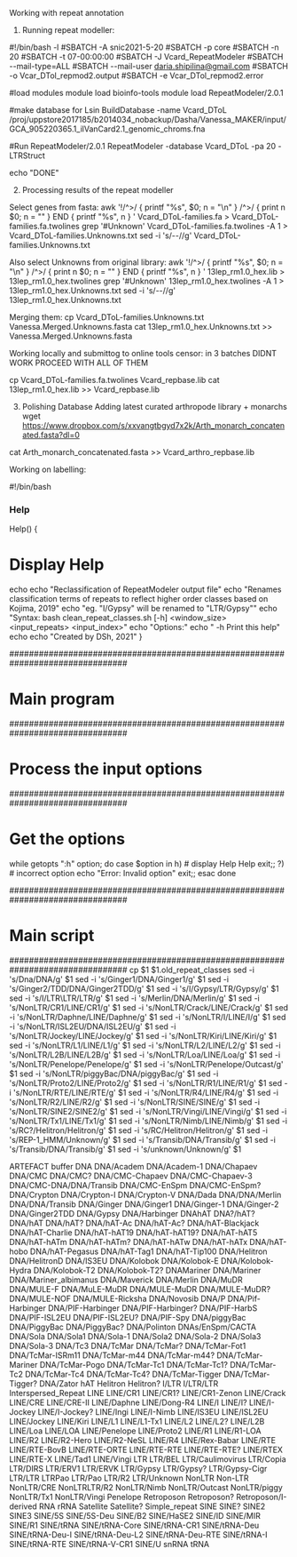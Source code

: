 Working with repeat annotation

1. Running repeat modeller:

#!/bin/bash -l
#SBATCH -A snic2021-5-20
#SBATCH -p core
#SBATCH -n 20
#SBATCH -t 07-00:00:00
#SBATCH -J Vcard_RepeatModeler
#SBATCH --mail-type=ALL
#SBATCH --mail-user daria.shipilina@gmail.com
#SBATCH -o Vcar_DTol_repmod2.output
#SBATCH -e Vcar_DTol_repmod2.error


#load modules
module load bioinfo-tools
module load RepeatModeler/2.0.1

#make database for Lsin
BuildDatabase -name Vcard_DToL /proj/uppstore2017185/b2014034_nobackup/Dasha/Vanessa_MAKER/input/GCA_905220365.1_ilVanCard2.1_genomic_chroms.fna

#Run RepeatModeler/2.0.1
RepeatModeler -database Vcard_DToL -pa 20 -LTRStruct


echo "DONE"

2. Processing results of the repeat modeller

Select genes from fasta:
awk '!/^>/ { printf "%s", $0; n = "\n" } /^>/ { print n $0; n = "" } END { printf "%s", n } ' Vcard_DToL-families.fa > Vcard_DToL-families.fa.twolines
grep '#Unknown' Vcard_DToL-families.fa.twolines -A 1 > Vcard_DToL-families.Unknowns.txt
sed -i 's/--//g' Vcard_DToL-families.Unknowns.txt

Also select Unknowns from original library:
awk '!/^>/ { printf "%s", $0; n = "\n" } /^>/ { print n $0; n = "" } END { printf "%s", n } ' 13lep_rm1.0_hex.lib > 13lep_rm1.0_hex.twolines
grep '#Unknown' 13lep_rm1.0_hex.twolines -A 1 > 13lep_rm1.0_hex.Unknowns.txt
sed -i 's/--//g' 13lep_rm1.0_hex.Unknowns.txt

Merging them:
cp Vcard_DToL-families.Unknowns.txt Vanessa.Merged.Unknowns.fasta
cat 13lep_rm1.0_hex.Unknowns.txt >> Vanessa.Merged.Unknowns.fasta

Working locally and submittog to online tools censor:
in 3 batches
DIDNT WORK PROCEED WITH ALL OF THEM

cp Vcard_DToL-families.fa.twolines Vcard_repbase.lib
cat 13lep_rm1.0_hex.lib >> Vcard_repbase.lib

3. Polishing Database
Adding latest curated arthropode library + monarchs
wget https://www.dropbox.com/s/xxvangtbgyd7x2k/Arth_monarch_concatenated.fasta?dl=0

cat Arth_monarch_concatenated.fasta >> Vcard_arthro_repbase.lib

Working on labelling:

#!/bin/bash

### Help

Help()
{
   # Display Help
   echo
   echo "Reclassification of RepeatModeler output file"
   echo "Renames classification terms of repeats to reflect higher order classes based on Kojima, 2019"
   echo "eg. "I/Gypsy" will be renamed to "LTR/Gypsy""
   echo "Syntax: bash clean_repeat_classes.sh [-h] <window_size> <input_repeats> <input_index>"
   echo "Options:"
   echo "       -h                      Print this help"
   echo
   echo "Created by DSh, 2021"
}

################################################################################
# Main program                                                                 #
################################################################################
# Process the input options                                                    #
################################################################################
# Get the options
while getopts ":h" option; do
   case $option in
      h) # display Help
         Help
         exit;;
     \?) # incorrect option
         echo "Error: Invalid option"
         exit;;
   esac
done


################################################################################
# Main script                                                                  #
################################################################################
cp $1 $1.old_repeat_classes
sed -i 's/Dna/DNA/g' $1
sed -i 's/Ginger1/DNA\/Ginger1/g' $1
sed -i 's/Ginger2\/TDD/DNA\/Ginger2TDD/g' $1
sed -i 's/I\/Gypsy/LTR\/Gypsy/g' $1
sed -i 's/I\/LTR\LTR/LTR/g' $1
sed -i 's/Merlin/DNA\/Merlin/g' $1
sed -i 's/NonLTR\/CR1/LINE\/CR1/g' $1
sed -i 's/NonLTR\/Crack/LINE\/Crack/g' $1
sed -i 's/NonLTR\/Daphne/LINE\/Daphne/g' $1
sed -i 's/NonLTR\/I/LINE\/I/g' $1
sed -i 's/NonLTR\/ISL2EU/DNA\/ISL2EU/g' $1
sed -i 's/NonLTR\/Jockey/LINE\/Jockey/g' $1
sed -i 's/NonLTR\/Kiri/LINE\/Kiri/g' $1
sed -i 's/NonLTR\/L1/LINE\/L1/g' $1
sed -i 's/NonLTR\/L2/LINE\/L2/g' $1
sed -i 's/NonLTR\/L2B/LINE\/L2B/g' $1
sed -i 's/NonLTR\/Loa/LINE\/Loa/g' $1
sed -i 's/NonLTR\/Penelope/Penelope/g' $1
sed -i 's/NonLTR\/Penelope/Outcast/g' $1
sed -i 's/NonLTR\/piggyBac/DNA\/piggyBac/g' $1
sed -i 's/NonLTR\/Proto2/LINE\/Proto2/g' $1
sed -i 's/NonLTR\/R1/LINE\/R1/g' $1
sed -i 's/NonLTR\/RTE/LINE\/RTE/g' $1
sed -i 's/NonLTR\/R4/LINE\/R4/g' $1
sed -i 's/NonLTR\/R2/LINE\/R2/g' $1
sed -i 's/NonLTR\/SINE/SINE/g' $1
sed -i 's/NonLTR\/SINE2/SINE2/g' $1
sed -i 's/NonLTR\/Vingi/LINE\/Vingi/g' $1
sed -i 's/NonLTR\/Tx1/LINE\/Tx1/g' $1
sed -i 's/NonLTR\/Nimb/LINE\/Nimb/g' $1
sed -i 's/RC?\/Helitron/Helitron/g' $1
sed -i 's/RC\/Helitron/Helitron/g' $1
sed -i 's/REP\-1\_HMM/Unknown/g' $1
sed -i 's/Transib/DNA\/Transib/g' $1
sed -i 's/Transib/DNA\/Transib/g' $1
sed -i 's/unknown/Unknown/g' $1




ARTEFACT
buffer
DNA
DNA/Academ
DNA/Academ-1
DNA/Chapaev
DNA/CMC
DNA/CMC?
DNA/CMC-Chapaev
DNA/CMC-Chapaev-3
DNA/CMC-DNA/DNA/Transib
DNA/CMC-EnSpm
DNA/CMC-EnSpm?
DNA/Crypton
DNA/Crypton-I
DNA/Crypton-V
DNA/Dada
DNA/DNA/Merlin
DNA/DNA/Transib
DNA/Ginger
DNA/Ginger1
DNA/Ginger-1
DNA/Ginger-2
DNA/Ginger2TDD
DNA/Gypsy
DNA/Harbinger
DNAhAT
DNA?/hAT?
DNA/hAT
DNA/hAT?
DNA/hAT-Ac
DNA/hAT-Ac?
DNA/hAT-Blackjack
DNA/hAT-Charlie
DNA/hAT-hAT19
DNA/hAT-hAT19?
DNA/hAT-hAT5
DNA/hAT-hATm
DNA/hAT-hATm?
DNA/hAT-hATw
DNA/hAT-hATx
DNA/hAT-hobo
DNA/hAT-Pegasus
DNA/hAT-Tag1
DNA/hAT-Tip100
DNA/Helitron
DNA/HelitronD
DNA/IS3EU
DNA/Kolobok
DNA/Kolobok-E
DNA/Kolobok-Hydra
DNA/Kolobok-T2
DNA/Kolobok-T2?
DNAMariner
DNA/Mariner
DNA/Mariner_albimanus
DNA/Maverick
DNA/Merlin
DNA/MuDR
DNA/MULE-F
DNA/MuLE-MuDR
DNA/MULE-MuDR
DNA/MULE-MuDR?
DNA/MULE-NOF
DNA/MULE-Ricksha
DNA/Novosib
DNA/P
DNA/Pif-Harbinger
DNA/PIF-Harbinger
DNA/PIF-Harbinger?
DNA/PIF-HarbS
DNA/PIF-ISL2EU
DNA/PIF-ISL2EU?
DNA/PIF-Spy
DNA/piggyBac
DNA/PiggyBac
DNA/PiggyBac?
DNA/Polinton
DNAs/EnSpm/CACTA
DNA/Sola
DNA/Sola1
DNA/Sola-1
DNA/Sola2
DNA/Sola-2
DNA/Sola3
DNA/Sola-3
DNA/Tc3
DNA/TcMar
DNA/TcMar?
DNA/TcMar-Fot1
DNA/TcMar-ISRm11
DNA/TcMar-m44
DNA/TcMar-m44?
DNA/TcMar-Mariner
DNA/TcMar-Pogo
DNA/TcMar-Tc1
DNA/TcMar-Tc1?
DNA/TcMar-Tc2
DNA/TcMar-Tc4
DNA/TcMar-Tc4?
DNA/TcMar-Tigger
DNA/TcMar-Tigger?
DNA/Zator
hAT
Helitron
Helitron?
I/LTR
I/LTR/LTR
Interspersed_Repeat
LINE
LINE/CR1
LINE/CR1?
LINE/CR1-Zenon
LINE/Crack
LINE/CRE
LINE/CRE-II
LINE/Daphne
LINE/Dong-R4
LINE/I
LINE/I?
LINE/I-Jockey
LINE/I-Jockey?
LINE/Ingi
LINE/I-Nimb
LINE/IS3EU
LINE/ISL2EU
LINE/Jockey
LINE/Kiri
LINE/L1
LINE/L1-Tx1
LINE/L2
LINE/L2?
LINE/L2B
LINE/Loa
LINE/LOA
LINE/Penelope
LINE/Proto2
LINE/R1
LINE/R1-LOA
LINE/R2
LINE/R2-Hero
LINE/R2-NeSL
LINE/R4
LINE/Rex-Babar
LINE/RTE
LINE/RTE-BovB
LINE/RTE-ORTE
LINE/RTE-RTE
LINE/RTE-RTE?
LINE/RTEX
LINE/RTE-X
LINE/Tad1
LINE/Vingi
LTR
LTR/BEL
LTR/Caulimovirus
LTR/Copia
LTR/DIRS
LTR/ERV1
LTR/ERVK
LTR/Gypsy
LTR/Gypsy?
LTR/Gypsy-Cigr
LTR/LTR
LTRPao
LTR/Pao
LTR/R2
LTR/Unknown
NonLTR
Non-LTR
NonLTR/CRE
NonLTRLTR/R2
NonLTR/Nimb
NonLTR/Outcast
NonLTR/piggy
NonLTR/Tx1
NonLTR/Vingi
Penelope
Retroposon
Retroposon?
Retroposon/I-derived
RNA
rRNA
Satellite
Satellite?
Simple_repeat
SINE
SINE?
SINE2
SINE3
SINE/5S
SINE/5S-Deu
SINE/B2
SINE/HaSE2
SINE/ID
SINE/MIR
SINE/R1
SINE/tRNA
SINE/tRNA-Core
SINE/tRNA-CR1
SINE/tRNA-Deu
SINE/tRNA-Deu-I
SINE/tRNA-Deu-L2
SINE/tRNA-Deu-RTE
SINE/tRNA-I
SINE/tRNA-RTE
SINE/tRNA-V-CR1
SINE/U
snRNA
tRNA
